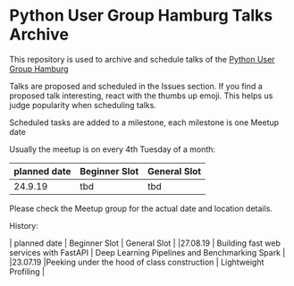 # Python User Group Hamburg Talks Archive

This repository is used to archive and schedule talks of the [Python User Group Hamburg](https://www.meetup.com/Python-User-Group-Hamburg/)

Talks are proposed and scheduled in the Issues section. If you find a proposed talk interesting, react with the thumbs up emoji. This helps us judge popularity when scheduling talks.

Scheduled tasks are added to a milestone, each milestone is one Meetup date

Usually the meetup is on every 4th Tuesday of a month:

| planned date | Beginner Slot | General Slot |
|--------------|---------------|--------------|
|24.9.19|tbd|tbd|

Please check the Meetup group for the actual date and location details.

History:

| planned date | Beginner Slot | General Slot |
|27.08.19      | Building fast web services with FastAPI | Deep Learning Pipelines and Benchmarking Spark |
|23.07.19      |Peeking under the hood of class construction | Lightweight Profiling  |
